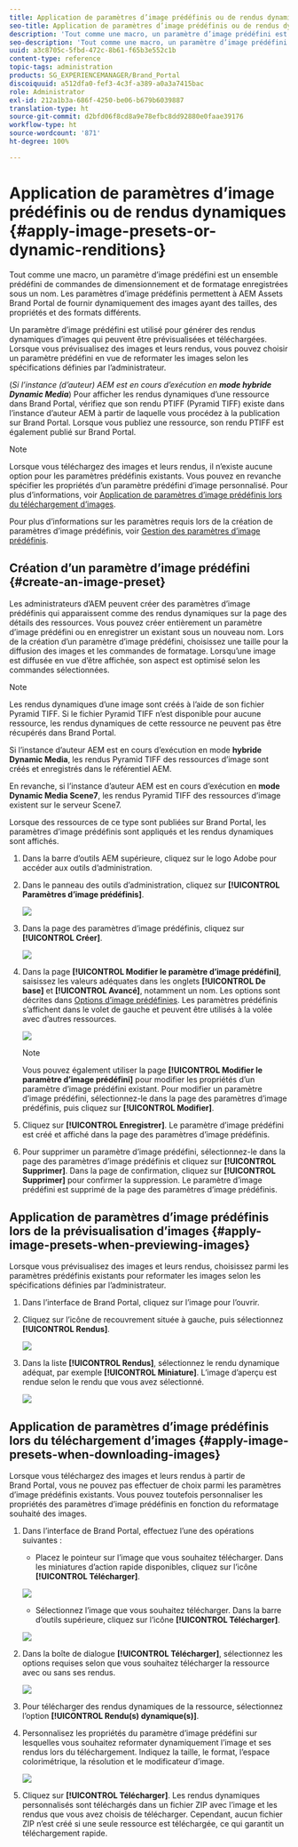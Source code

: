 ```yaml
---
title: Application de paramètres d’image prédéfinis ou de rendus dynamiques
seo-title: Application de paramètres d’image prédéfinis ou de rendus dynamiques
description: 'Tout comme une macro, un paramètre d’image prédéfini est un ensemble prédéfini de commandes de dimensionnement et de formatage enregistrées sous un nom. Les paramètres d’image prédéfinis permettent à AEM Assets Brand Portal de fournir dynamiquement des images ayant des tailles, des propriétés et des formats différents. '
seo-description: 'Tout comme une macro, un paramètre d’image prédéfini est un ensemble prédéfini de commandes de dimensionnement et de formatage enregistrées sous un nom. Les paramètres d’image prédéfinis permettent à AEM Assets Brand Portal de fournir dynamiquement des images ayant des tailles, des propriétés et des formats différents. '
uuid: a3c8705c-5fbd-472c-8b61-f65b3e552c1b
content-type: reference
topic-tags: administration
products: SG_EXPERIENCEMANAGER/Brand_Portal
discoiquuid: a512dfa0-fef3-4c3f-a389-a0a3a7415bac
role: Administrator
exl-id: 212a1b3a-686f-4250-be06-b679b6039887
translation-type: ht
source-git-commit: d2bfd06f8cd8a9e78efbc8dd92880e0faae39176
workflow-type: ht
source-wordcount: '871'
ht-degree: 100%

---
```


# Application de paramètres d’image prédéfinis ou de rendus dynamiques {#apply-image-presets-or-dynamic-renditions}

Tout comme une macro, un paramètre d’image prédéfini est un ensemble prédéfini de commandes de dimensionnement et de formatage enregistrées sous un nom. Les paramètres d’image prédéfinis permettent à AEM Assets Brand Portal de fournir dynamiquement des images ayant des tailles, des propriétés et des formats différents.

Un paramètre d’image prédéfini est utilisé pour générer des rendus dynamiques d’images qui peuvent être prévisualisées et téléchargées. Lorsque vous prévisualisez des images et leurs rendus, vous pouvez choisir un paramètre prédéfini en vue de reformater les images selon les spécifications définies par l’administrateur.

(*Si l’instance (d’auteur) AEM est en cours d’exécution en **mode hybride Dynamic Media***) Pour afficher les rendus dynamiques d’une ressource dans Brand Portal, vérifiez que son rendu PTIFF (Pyramid TIFF) existe dans l’instance d’auteur AEM à partir de laquelle vous procédez à la publication sur Brand Portal. Lorsque vous publiez une ressource, son rendu PTIFF est également publié sur Brand Portal.

>[!NOTE]
>
>Lorsque vous téléchargez des images et leurs rendus, il n’existe aucune option pour les paramètres prédéfinis existants. Vous pouvez en revanche spécifier les propriétés d’un paramètre prédéfini d’image personnalisé. Pour plus d’informations, voir [Application de paramètres d’image prédéfinis lors du téléchargement d’images](../using/brand-portal-image-presets.md#main-pars-text-1403412644).


Pour plus d’informations sur les paramètres requis lors de la création de paramètres d’image prédéfinis, voir [Gestion des paramètres d’image prédéfinis](https://docs.adobe.com/docs/en/AEM/6-0/administer/integration/dynamic-media/image-presets.html).

## Création d’un paramètre d’image prédéfini {#create-an-image-preset}

Les administrateurs d’AEM peuvent créer des paramètres d’image prédéfinis qui apparaissent comme des rendus dynamiques sur la page des détails des ressources. Vous pouvez créer entièrement un paramètre d’image prédéfini ou en enregistrer un existant sous un nouveau nom. Lors de la création d’un paramètre d’image prédéfini, choisissez une taille pour la diffusion des images et les commandes de formatage. Lorsqu’une image est diffusée en vue d’être affichée, son aspect est optimisé selon les commandes sélectionnées.

>[!NOTE]
>
>Les rendus dynamiques d’une image sont créés à l’aide de son fichier Pyramid TIFF. Si le fichier Pyramid TIFF n’est disponible pour aucune ressource, les rendus dynamiques de cette ressource ne peuvent pas être récupérés dans Brand Portal.
>
>Si l’instance d’auteur AEM est en cours d’exécution en mode **hybride Dynamic Media**, les rendus Pyramid TIFF des ressources d’image sont créés et enregistrés dans le référentiel AEM.
>
>En revanche, si l’instance d’auteur AEM est en cours d’exécution en **mode Dynamic Media Scene7**, les rendus Pyramid TIFF des ressources d’image existent sur le serveur Scene7.
>
>Lorsque des ressources de ce type sont publiées sur Brand Portal, les paramètres d’image prédéfinis sont appliqués et les rendus dynamiques sont affichés.


1. Dans la barre d’outils AEM supérieure, cliquez sur le logo Adobe pour accéder aux outils d’administration.

1. Dans le panneau des outils d’administration, cliquez sur **[!UICONTROL Paramètres d’image prédéfinis]**.

   ![](assets/admin-tools-panel-4.png)

1. Dans la page des paramètres d’image prédéfinis, cliquez sur **[!UICONTROL Créer]**.

   ![](assets/image_preset_homepage.png)

1. Dans la page **[!UICONTROL Modifier le paramètre d’image prédéfini]**, saisissez les valeurs adéquates dans les onglets **[!UICONTROL De base]** et **[!UICONTROL Avancé]**, notamment un nom. Les options sont décrites dans [Options d’image prédéfinies](https://docs.adobe.com/docs/en/AEM/6-0/administer/integration/dynamic-media/image-presets.html#Image%20preset%20options). Les paramètres prédéfinis s’affichent dans le volet de gauche et peuvent être utilisés à la volée avec d’autres ressources.

   ![](assets/image_preset_create.png)

   >[!NOTE]
   >
   >Vous pouvez également utiliser la page **[!UICONTROL Modifier le paramètre d’image prédéfini]** pour modifier les propriétés d’un paramètre d’image prédéfini existant. Pour modifier un paramètre d’image prédéfini, sélectionnez-le dans la page des paramètres d’image prédéfinis, puis cliquez sur **[!UICONTROL Modifier]**.

1. Cliquez sur **[!UICONTROL Enregistrer]**. Le paramètre d’image prédéfini est créé et affiché dans la page des paramètres d’image prédéfinis.
1. Pour supprimer un paramètre d’image prédéfini, sélectionnez-le dans la page des paramètres d’image prédéfinis et cliquez sur **[!UICONTROL Supprimer]**. Dans la page de confirmation, cliquez sur **[!UICONTROL Supprimer]** pour confirmer la suppression. Le paramètre d’image prédéfini est supprimé de la page des paramètres d’image prédéfinis.

## Application de paramètres d’image prédéfinis lors de la prévisualisation d’images  {#apply-image-presets-when-previewing-images}

Lorsque vous prévisualisez des images et leurs rendus, choisissez parmi les paramètres prédéfinis existants pour reformater les images selon les spécifications définies par l’administrateur.

1. Dans l’interface de Brand Portal, cliquez sur l’image pour l’ouvrir.
1. Cliquez sur l’icône de recouvrement située à gauche, puis sélectionnez **[!UICONTROL Rendus]**.

   ![](assets/image-preset-previewrenditions.png)

1. Dans la liste **[!UICONTROL Rendus]**, sélectionnez le rendu dynamique adéquat, par exemple **[!UICONTROL Miniature]**. L’image d’aperçu est rendue selon le rendu que vous avez sélectionné.

   ![](assets/image-preset-previewrenditionthumbnail.png)

## Application de paramètres d’image prédéfinis lors du téléchargement d’images {#apply-image-presets-when-downloading-images}

Lorsque vous téléchargez des images et leurs rendus à partir de Brand Portal, vous ne pouvez pas effectuer de choix parmi les paramètres d’image prédéfinis existants. Vous pouvez toutefois personnaliser les propriétés des paramètres d’image prédéfinis en fonction du reformatage souhaité des images.

1. Dans l’interface de Brand Portal, effectuez l’une des opérations suivantes :

   * Placez le pointeur sur l’image que vous souhaitez télécharger. Dans les miniatures d’action rapide disponibles, cliquez sur l’icône **[!UICONTROL Télécharger]**.

   ![](assets/downloadsingleasset.png)

   * Sélectionnez l’image que vous souhaitez télécharger. Dans la barre d’outils supérieure, cliquez sur l’icône **[!UICONTROL Télécharger]**.

   ![](assets/downloadassets.png)

1. Dans la boîte de dialogue **[!UICONTROL Télécharger]**, sélectionnez les options requises selon que vous souhaitez télécharger la ressource avec ou sans ses rendus.

   ![](assets/donload-assets-dialog.png)

1. Pour télécharger des rendus dynamiques de la ressource, sélectionnez l’option **[!UICONTROL Rendu(s) dynamique(s)]**.
1. Personnalisez les propriétés du paramètre d’image prédéfini sur lesquelles vous souhaitez reformater dynamiquement l’image et ses rendus lors du téléchargement. Indiquez la taille, le format, l’espace colorimétrique, la résolution et le modificateur d’image.

   ![](assets/dynamicrenditions.png)

1. Cliquez sur **[!UICONTROL Télécharger]**. Les rendus dynamiques personnalisés sont téléchargés dans un fichier ZIP avec l’image et les rendus que vous avez choisis de télécharger. Cependant, aucun fichier ZIP n’est créé si une seule ressource est téléchargée, ce qui garantit un téléchargement rapide.
